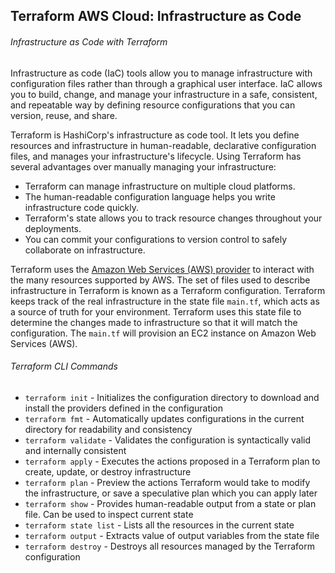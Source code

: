 ## Terraform AWS Cloud: Infrastructure as Code

###### Infrastructure as Code with Terraform

Infrastructure as code (IaC) tools allow you to manage infrastructure with configuration files rather than through a graphical user interface. IaC allows you to build, change, and manage your infrastructure in a safe, consistent, and repeatable way by defining resource configurations that you can version, reuse, and share.

Terraform is HashiCorp's infrastructure as code tool. It lets you define resources and infrastructure in human-readable, declarative configuration files, and manages your infrastructure's lifecycle. Using Terraform has several advantages over manually managing your infrastructure:
- Terraform can manage infrastructure on multiple cloud platforms.
- The human-readable configuration language helps you write infrastructure code quickly.
- Terraform's state allows you to track resource changes throughout your deployments.
- You can commit your configurations to version control to safely collaborate on infrastructure.

Terraform uses the [Amazon Web Services (AWS) provider](https://registry.terraform.io/providers/hashicorp/aws/latest/docs) to interact with the many resources supported by AWS. The set of files used to describe infrastructure in Terraform is known as a Terraform configuration. Terraform keeps track of the real infrastructure in the state file `main.tf`, which acts as a source of truth for your environment. Terraform uses this state file to determine the changes made to infrastructure so that it will match the configuration. The `main.tf` will provision an EC2 instance on Amazon Web Services (AWS).

###### Terraform CLI Commands

- `terraform init` - Initializes the configuration directory to download and install the providers defined in the configuration
- `terraform fmt` - Automatically updates configurations in the current directory for readability and consistency
- `terraform validate` - Validates the configuration is syntactically valid and internally consistent
- `terraform apply` - Executes the actions proposed in a Terraform plan to create, update, or destroy infrastructure
- `terraform plan` - Preview the actions Terraform would take to modify the infrastructure, or save a speculative plan which you can apply later
- `terraform show` - Provides human-readable output from a state or plan file. Can be used to inspect current state
- `terraform state list` - Lists all the resources in the current state
- `terraform output` - Extracts value of output variables from the state file
- `terraform destroy` - Destroys all resources managed by the Terraform configuration